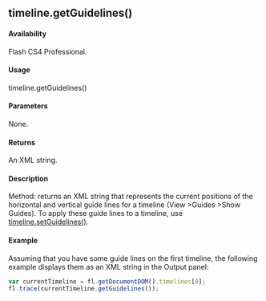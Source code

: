 ## timeline.getGuidelines()

#### Availability

Flash CS4 Professional.

#### Usage

timeline.getGuidelines()

#### Parameters

None.

#### Returns

An XML string.

#### Description

Method: returns an XML string that represents the current positions of the horizontal and vertical guide lines for a timeline (View >Guides >Show Guides). To apply these guide lines to a timeline, use [timeline.setGuidelines()](../Timeline_object/timeli44.md).

#### Example

Assuming that you have some guide lines on the first timeline, the following example displays them as an XML string in the Output panel:
```javascript
var currentTimeline = fl.getDocumentDOM().timelines[0];
fl.trace(currentTimeline.getGuidelines());

```